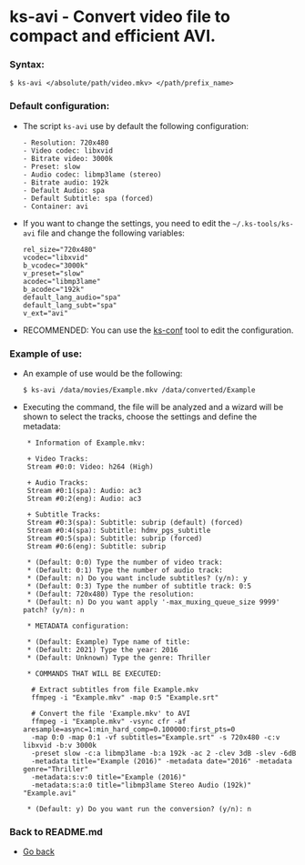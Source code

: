ks-avi - Convert video file to compact and efficient AVI.
=========================================================

### Syntax:

```shell
$ ks-avi </absolute/path/video.mkv> </path/prefix_name>
```

### Default configuration:

  * The script `ks-avi` use by default the following configuration:
  
    ```shell
    - Resolution: 720x480
    - Video codec: libxvid
    - Bitrate video: 3000k
    - Preset: slow
    - Audio codec: libmp3lame (stereo)
    - Bitrate audio: 192k
    - Default Audio: spa
    - Default Subtitle: spa (forced)
    - Container: avi
    ````
    
  * If you want to change the settings, you need to edit the `~/.ks-tools/ks-avi` file and change the following variables:
  
    ```shell
    rel_size="720x480"
    vcodec="libxvid"
    b_vcodec="3000k"
    v_preset="slow"
    acodec="libmp3lame"
    b_acodec="192k"
    default_lang_audio="spa"
    default_lang_subt="spa"
    v_ext="avi"
    ````

  * RECOMMENDED: You can use the [ks-conf](https://github.com/q3aql/ks-tools/blob/main/doc/ks-conf.md) tool to edit the configuration.

### Example of use:

  * An example of use would be the following:
  
    ```shell
    $ ks-avi /data/movies/Example.mkv /data/converted/Example
    ````
    
  * Executing the command, the file will be analyzed and a wizard will be shown to select the tracks, choose the settings and define the metadata:
  
    ```shell
     * Information of Example.mkv:
    
     + Video Tracks:
     Stream #0:0: Video: h264 (High)
     
     + Audio Tracks:
     Stream #0:1(spa): Audio: ac3
     Stream #0:2(eng): Audio: ac3
     
     + Subtitle Tracks:
     Stream #0:3(spa): Subtitle: subrip (default) (forced)
     Stream #0:4(spa): Subtitle: hdmv_pgs_subtitle
     Stream #0:5(spa): Subtitle: subrip (forced)
     Stream #0:6(eng): Subtitle: subrip
    
     * (Default: 0:0) Type the number of video track: 
     * (Default: 0:1) Type the number of audio track: 
     * (Default: n) Do you want include subtitles? (y/n): y
     * (Default: 0:3) Type the number of subtitle track: 0:5
     * (Default: 720x480) Type the resolution: 
     * (Default: n) Do you want apply '-max_muxing_queue_size 9999' patch? (y/n): n
    
     * METADATA configuration:
    
     * (Default: Example) Type name of title:
     * (Default: 2021) Type the year: 2016
     * (Default: Unknown) Type the genre: Thriller
    
     * COMMANDS THAT WILL BE EXECUTED:
    
      # Extract subtitles from file Example.mkv
      ffmpeg -i "Example.mkv" -map 0:5 "Example.srt"
    
      # Convert the file 'Example.mkv' to AVI
      ffmpeg -i "Example.mkv" -vsync cfr -af aresample=async=1:min_hard_comp=0.100000:first_pts=0 
      -map 0:0 -map 0:1 -vf subtitles="Example.srt" -s 720x480 -c:v libxvid -b:v 3000k 
      -preset slow -c:a libmp3lame -b:a 192k -ac 2 -clev 3dB -slev -6dB 
      -metadata title="Example (2016)" -metadata date="2016" -metadata genre="Thriller" 
      -metadata:s:v:0 title="Example (2016)" 
      -metadata:s:a:0 title="libmp3lame Stereo Audio (192k)" "Example.avi"
    
     * (Default: y) Do you want run the conversion? (y/n): n
    ````
    
### Back to README.md
    
* [Go back](https://github.com/q3aql/ks-tools/blob/main/README.md)
  
